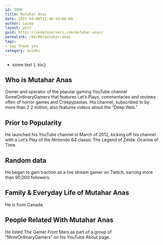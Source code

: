```yaml
---
id: 3906
title: Mutahar Anas
date: 2021-04-06T12:48:43+00:00
author: Laima
layout: post
guid: https://ukdataservers.com/mutahar-anas/
permalink: /04/06/mutahar-anas
tags:
- say thank you
category: Guides
---
```


* some text
{: toc}


## Who is Mutahar Anas
                  
                  
                  
Owner and operator of the popular gaming YouTube channel SomeOrdinaryGamers that features Let&#8217;s Plays, commentaries and reviews often of horror games and Creepypastas. His channel, subscribed to by more than 2.2 million, also features videos about the &#8220;Deep Web.&#8221;
                  
              
            
              
            
                
                
                
## Prior to Popularity
                  
                  
                  
He launched his YouTube channel in March of 2012, kicking off his channel with a Let&#8217;s Play of the Nintendo 64 classic The Legend of Zelda: Ocarina of Time.
                  
              
            
              
            
                
                
                
## Random data
                  
                  
                  
He began to gain traction as a live stream gamer on Twitch, earning more than 90,000 followers.
                  
              
            
              
            
                
                
                
## Family & Everyday Life of Mutahar Anas
                  
                  
                  
He is from Canada.
                  
              
            
              
            
                
                
                
## People Related With Mutahar Anas
                  
                  
                  
He listed The Gamer From Mars as part of a group of &#8220;MoreOrdinaryGamers&#8221; on his YouTube About page.
                  
              
            
              
            
                
              
            
              
              
            
            
              
            
          
          
          